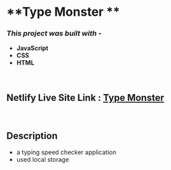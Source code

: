 # **Type Monster **

### **_This project was built with -_**

- **JavaScript**
- **CSS**
- **HTML**

<br>

## **Netlify Live Site Link :** [Type Monster](https://type-monster-k-m-rahman.netlify.app/)

<br>

## **Description**

- a typing speed checker application
- used local storage

<br>

